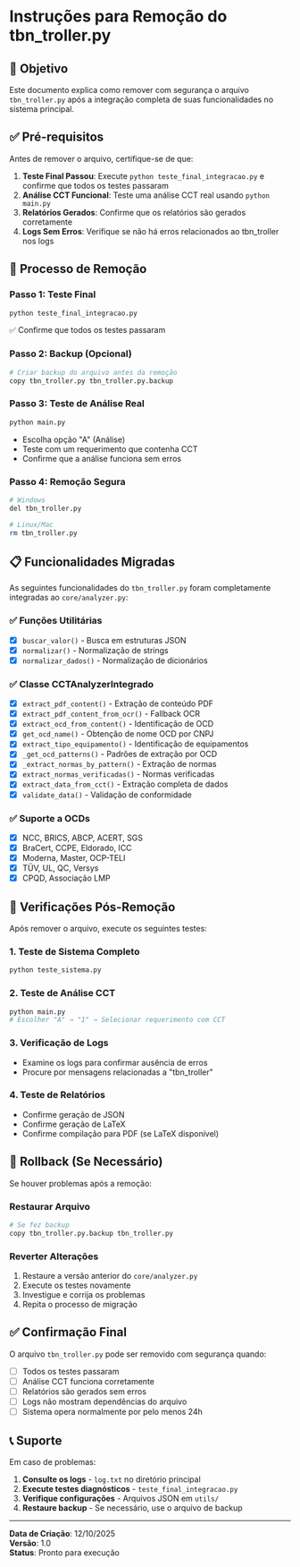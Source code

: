 # Instruções para Remoção do tbn_troller.py

## 🎯 Objetivo
Este documento explica como remover com segurança o arquivo `tbn_troller.py` após a integração completa de suas funcionalidades no sistema principal.

## ✅ Pré-requisitos

Antes de remover o arquivo, certifique-se de que:

1. **Teste Final Passou**: Execute `python teste_final_integracao.py` e confirme que todos os testes passaram
2. **Análise CCT Funcional**: Teste uma análise CCT real usando `python main.py`
3. **Relatórios Gerados**: Confirme que os relatórios são gerados corretamente
4. **Logs Sem Erros**: Verifique se não há erros relacionados ao tbn_troller nos logs

## 🔄 Processo de Remoção

### Passo 1: Teste Final
```bash
python teste_final_integracao.py
```
✅ Confirme que todos os testes passaram

### Passo 2: Backup (Opcional)
```bash
# Criar backup do arquivo antes da remoção
copy tbn_troller.py tbn_troller.py.backup
```

### Passo 3: Teste de Análise Real
```bash
python main.py
```
- Escolha opção "A" (Análise)
- Teste com um requerimento que contenha CCT
- Confirme que a análise funciona sem erros

### Passo 4: Remoção Segura
```bash
# Windows
del tbn_troller.py

# Linux/Mac
rm tbn_troller.py
```

## 📋 Funcionalidades Migradas

As seguintes funcionalidades do `tbn_troller.py` foram completamente integradas ao `core/analyzer.py`:

### ✅ Funções Utilitárias
- [x] `buscar_valor()` - Busca em estruturas JSON
- [x] `normalizar()` - Normalização de strings
- [x] `normalizar_dados()` - Normalização de dicionários

### ✅ Classe CCTAnalyzerIntegrado
- [x] `extract_pdf_content()` - Extração de conteúdo PDF
- [x] `extract_pdf_content_from_ocr()` - Fallback OCR
- [x] `extract_ocd_from_content()` - Identificação de OCD
- [x] `get_ocd_name()` - Obtenção de nome OCD por CNPJ
- [x] `extract_tipo_equipamento()` - Identificação de equipamentos
- [x] `_get_ocd_patterns()` - Padrões de extração por OCD
- [x] `_extract_normas_by_pattern()` - Extração de normas
- [x] `extract_normas_verificadas()` - Normas verificadas
- [x] `extract_data_from_cct()` - Extração completa de dados
- [x] `validate_data()` - Validação de conformidade

### ✅ Suporte a OCDs
- [x] NCC, BRICS, ABCP, ACERT, SGS
- [x] BraCert, CCPE, Eldorado, ICC
- [x] Moderna, Master, OCP-TELI
- [x] TÜV, UL, QC, Versys
- [x] CPQD, Associação LMP

## 🚨 Verificações Pós-Remoção

Após remover o arquivo, execute os seguintes testes:

### 1. Teste de Sistema Completo
```bash
python teste_sistema.py
```

### 2. Teste de Análise CCT
```bash
python main.py
# Escolher "A" → "1" → Selecionar requerimento com CCT
```

### 3. Verificação de Logs
- Examine os logs para confirmar ausência de erros
- Procure por mensagens relacionadas a "tbn_troller"

### 4. Teste de Relatórios
- Confirme geração de JSON
- Confirme geração de LaTeX
- Confirme compilação para PDF (se LaTeX disponível)

## 🔧 Rollback (Se Necessário)

Se houver problemas após a remoção:

### Restaurar Arquivo
```bash
# Se fez backup
copy tbn_troller.py.backup tbn_troller.py
```

### Reverter Alterações
1. Restaure a versão anterior do `core/analyzer.py`
2. Execute os testes novamente
3. Investigue e corrija os problemas
4. Repita o processo de migração

## ✅ Confirmação Final

O arquivo `tbn_troller.py` pode ser removido com segurança quando:

- [ ] Todos os testes passaram
- [ ] Análise CCT funciona corretamente
- [ ] Relatórios são gerados sem erros
- [ ] Logs não mostram dependências do arquivo
- [ ] Sistema opera normalmente por pelo menos 24h

## 📞 Suporte

Em caso de problemas:

1. **Consulte os logs** - `log.txt` no diretório principal
2. **Execute testes diagnósticos** - `teste_final_integracao.py`
3. **Verifique configurações** - Arquivos JSON em `utils/`
4. **Restaure backup** - Se necessário, use o arquivo de backup

---

**Data de Criação**: 12/10/2025  
**Versão**: 1.0  
**Status**: Pronto para execução